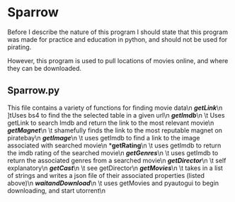 # Sparrow

Before I describe the nature of this program I should state that this program was made for practice and education in python, and should not be used for pirating.

However, this program is used to pull locations of movies online, and where they can be downloaded.

## Sparrow.py
This file contains a variety of functions for finding movie data\n
***getLink***\n
]tUses bs4 to find the the selected table in a given url\n
***getImdb***\n
\t Uses getLink to search Imdb and return the link to the most relevant movie\n
***getMagnet***\n
\t shamefully finds the link to the most reputable magnet on piratebay\n
***getImage***\n
\t uses getImdb to find a link to the image associated with searched movie\n
***getRating**\n
\t uses getImdb to return the imdb rating of the searched movie\n
***getGenres***\n
\t uses getImdb to return the associated genres from a searched movie\n
***getDirector***\n
\t self explanatory\n
***getCast***\n
\t see getDirector\n
***getMovies***\n
\t takes in a list of strings and writes a json file of their associated properties (listed above)\n
***waitandDownload***\n
\t uses getMovies and pyautogui to begin downloading, and start utorrent\n
  
